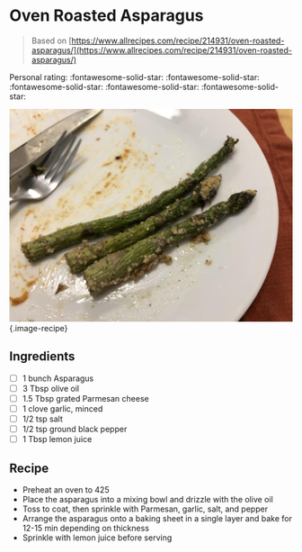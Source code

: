 # Oven Roasted Asparagus

> Based on [https://www.allrecipes.com/recipe/214931/oven-roasted-asparagus/](https://www.allrecipes.com/recipe/214931/oven-roasted-asparagus/)

<!-- {cts} rating=5; (User can specify rating on scale of 1-5) -->

Personal rating: :fontawesome-solid-star: :fontawesome-solid-star: :fontawesome-solid-star: :fontawesome-solid-star: :fontawesome-solid-star:

<!-- {cte} -->

<!-- {cts} name_image=oven_roasted_asparagus.jpeg; (User can specify image name) -->

![oven_roasted_asparagus.jpeg](./oven_roasted_asparagus.jpeg){.image-recipe}

<!-- {cte} -->

## Ingredients

- [ ] 1 bunch Asparagus
- [ ] 3 Tbsp olive oil
- [ ] 1.5 Tbsp grated Parmesan cheese
- [ ] 1 clove garlic, minced
- [ ] 1/2 tsp salt
- [ ] 1/2 tsp ground black pepper
- [ ] 1 Tbsp lemon juice

## Recipe

- Preheat an oven to 425
- Place the asparagus into a mixing bowl and drizzle with the olive oil
- Toss to coat, then sprinkle with Parmesan, garlic, salt, and pepper
- Arrange the asparagus onto a baking sheet in a single layer and bake for 12-15 min depending on thickness
- Sprinkle with lemon juice before serving
